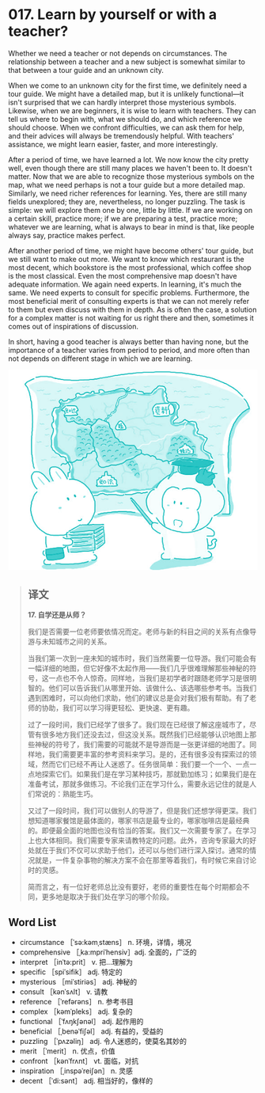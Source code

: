 # 017. Learn by yourself or with a teacher?

Whether we need a teacher or not depends on circumstances. The relationship between a teacher and a new subject is somewhat similar to that between a tour guide and an unknown city.

When we come to an unknown city for the first time, we definitely need a tour guide. We might have a detailed map, but it is unlikely functional—it isn't surprised that we can hardly interpret those mysterious symbols. Likewise, when we are beginners, it is wise to learn with teachers. They can tell us where to begin with, what we should do, and which reference we should choose. When we confront difficulties, we can ask them for help, and their advices will always be tremendously helpful. With teachers' assistance, we might learn easier, faster, and more interestingly.

After a period of time, we have learned a lot. We now know the city pretty well, even though there are still many places we haven't been to. It doesn't matter. Now that we are able to recognize those mysterious symbols on the map, what we need perhaps is not a tour guide but a more detailed map. Similarly, we need richer references for learning. Yes, there are still many fields unexplored; they are, nevertheless, no longer puzzling. The task is simple: we will explore them one by one, little by little. If we are working on a certain skill, practice more; if we are preparing a test, practice more; whatever we are learning, what is always to bear in mind is that, like people always say, practice makes perfect.

After another period of time, we might have become others' tour guide, but we still want to make out more. We want to know which restaurant is the most decent, which bookstore is the most professional, which coffee shop is the most classical. Even the most comprehensive map doesn't have adequate information. We again need experts. In learning, it's much the same. We need experts to consult for specific problems. Furthermore, the most beneficial merit of consulting experts is that we can not merely refer to them but even discuss with them in depth. As is often the case, a solution for a complex matter is not waiting for us right there and then, sometimes it comes out of inspirations of discussion.

In short, having a good teacher is always better than having none, but the importance of a teacher varies from period to period, and more often than not depends on different stage in which we are learning.

![](.gitbook/assets/toefl-ibt-high-score-essays-017.jpg)

> ## 译文
>
> **17. 自学还是从师？**
>
> 我们是否需要一位老师要依情况而定。老师与新的科目之间的关系有点像导游与未知城市之间的关系。
>
> 当我们第一次到一座未知的城市时，我们当然需要一位导游。我们可能会有一幅详细的地图，但它好像不太起作用——我们几乎很难理解那些神秘的符号，这一点也不令人惊奇。同样地，当我们是初学者时跟随老师学习是很明智的。他们可以告诉我们从哪里开始、该做什么、该选哪些参考书。当我们遇到困难时，可以向他们求助，他们的建议总是会对我们极有帮助。有了老师的协助，我们可以学习得更轻松、更快速、更有趣。
>
> 过了一段时间，我们已经学了很多了。我们现在已经很了解这座城市了，尽管有很多地方我们还没去过，但这没关系。既然我们已经能够认识地图上那些神秘的符号了，我们需要的可能就不是导游而是一张更详细的地图了。同样地，我们需要更丰富的参考资料来学习。是的，还有很多没有探索过的领域，然而它们已经不再让人迷惑了。任务很简单：我们要一个一个、一点一点地探索它们。如果我们是在学习某种技巧，那就勤加练习；如果我们是在准备考试，那就多做练习。不论我们正在学习什么，需要永远记住的就是人们常说的：熟能生巧。
>
> 又过了一段时间，我们可以做别人的导游了，但是我们还想学得更深。我们想知道哪家餐馆是最体面的，哪家书店是最专业的，哪家咖啡店是最经典的。即便最全面的地图也没有恰当的答案。我们又一次需要专家了。在学习上也大体相同。我们需要专家来请教特定的问题。此外，咨询专家最大的好处就在于我们不仅可以求助于他们，还可以与他们进行深入探讨。通常的情况就是，一件复杂事物的解决方案不会在那里等着我们，有时候它来自讨论时的灵感。
>
> 简而言之，有一位好老师总比没有要好，老师的重要性在每个时期都会不同，更多地是取决于我们处在学习的哪个阶段。

## Word List

* circumstance ［ˈsə:kəmˌstæns］ n. 环境，详情，境况
* comprehensive ［ˌka:mpriˈhensiv］adj. 全面的，广泛的
* interpret ［inˈtə:prit］ v. 把…理解为
* specific ［spiˈsifik］ adj. 特定的
* mysterious ［miˈstiriəs］ adj. 神秘的
* consult ［kənˈsʌlt］ v. 请教
* reference ［ˈrefərəns］ n. 参考书目
* complex ［kəmˈpleks］ adj. 复杂的
* functional ［ˈfʌŋkʃənəl］ adj. 起作用的
* beneficial ［ˌbenəˈfiʃəl］ adj. 有益的，受益的
* puzzling ［ˈpʌzəliŋ］ adj. 令人迷惑的，使莫名其妙的
* merit ［ˈmerit］ n. 优点，价值
* confront ［kənˈfrʌnt］ vt. 面临，对抗
* inspiration ［ˌinspəˈreiʃən］ n. 灵感
* decent ［ˈdi:sənt］ adj. 相当好的，像样的


